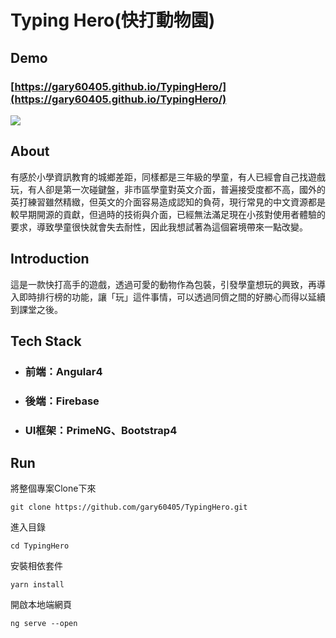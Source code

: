 # Typing Hero(快打動物園) 

## Demo
### [https://gary60405.github.io/TypingHero/](https://gary60405.github.io/TypingHero/)
![](https://i.imgur.com/G9GwqAC.png)



## About
有感於小學資訊教育的城鄉差距，同樣都是三年級的學童，有人已經會自己找遊戲玩，有人卻是第一次碰鍵盤，非市區學童對英文介面，普遍接受度都不高，國外的英打練習雖然精緻，但英文的介面容易造成認知的負荷，現行常見的中文資源都是較早期開源的貢獻，但過時的技術與介面，已經無法滿足現在小孩對使用者體驗的要求，導致學童很快就會失去耐性，因此我想試著為這個窘境帶來一點改變。

## Introduction
這是一款快打高手的遊戲，透過可愛的動物作為包裝，引發學童想玩的興致，再導入即時排行榜的功能，讓「玩」這件事情，可以透過同儕之間的好勝心而得以延續到課堂之後。

## Tech Stack
* ### 前端：Angular4
* ### 後端：Firebase
* ### UI框架：PrimeNG、Bootstrap4

## Run
將整個專案Clone下來
``` git
git clone https://github.com/gary60405/TypingHero.git
``` 
進入目錄
``` 
cd TypingHero
```
安裝相依套件
``` yarn
yarn install
```

開啟本地端網頁
``` angular
ng serve --open
```
